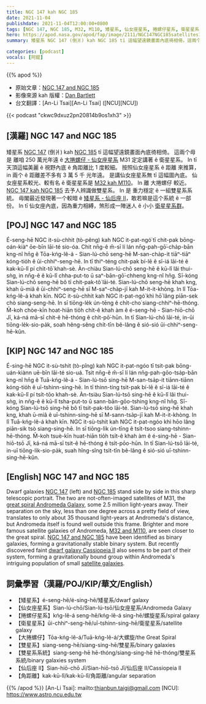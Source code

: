 ```yaml
---
title: NGC 147 kah NGC 185
date: 2021-11-04
publishdate: 2021-11-04T12:00:00+0800
tags: [NGC 147, NGC 185, M32, M110, 矮星系, 仙女座星系, 捲螺仔星系, 衛星星系, 大捲螺仔, 雙星系, 雙星系系統, 仙后座 II]
hero: https://apod.nasa.gov/apod/fap/image/2111/NGC147NGC185satellites1024.jpg
summary: 矮星系 NGC 147 (倒爿) kah NGC 185 tī 這幅望遠鏡畫面內底徛相倚。這兩个毋是 離咱有 250 萬光年遠 ê 大捲螺仔 - 仙女座星系 M31 定定講著 ê 衛星星系。

categories: [podcast]
vocals: [阿錕]
---
```


{{% apod %}}

- 原始文章：[NGC 147 and NGC 185](https://apod.nasa.gov/apod/ap211104.html)
- 影像來源 kah 版權：[Dan Bartlett](mailto:h2ologg@gmail.com)
- 台文翻譯：[An-Li Tsai][An-Li Tsai] ([NCU][NCU])

{{< podcast "ckwc9dxuz2pn20814b9os1xh3" >}}

## [漢羅] NGC 147 and NGC 185
矮星系 [NGC 147][NGC 147] (倒爿) kah [NGC 185][NGC 185] tī 這幅望遠鏡畫面內底徛相倚。
這兩个毋是 離咱 250 萬光年遠 ê [大捲螺仔 - 仙女座星系][great spiral Andromeda Galaxy] M31 定定講著 ê 衛星星系。
In tī 天頂這幅美麗 ê 視野內底 ê 角距離比 1 度較細。
按照仙女座星系 ê 距離 來推算，in 兩个 ê 距離差不多有 3 萬 5 千 光年遠。
是講仙女座星系無 tī 這幅圖內底。
仙女座星系較光、較有名 ê 衛星星系是 [M32 kah M110][M32 and M110]。
In 離 大捲螺仔 較近。
[NGC 147 kah NGC 185][NGC 147 and NGC 185] 去予人辨識做雙星系。
In 是 重力穩定 ê 一組雙星系系統。
毋閣最近發現著一个較暗 ê [矮星系 - 仙后座 II][dwarf galaxy Cassiopeia II]，敢若嘛是這个系統 ê 一部份。
In tī 仙女座內底，因為重力相縛，煞形成一陣迷人 ê 小小 [衛星星系群][satellite galaxies]。



## [POJ] NGC 147 and NGC 185
É-seng-hē NGC it-sù-chhit (tò-pêng) kah NGC it-pat-ngó͘ tī chit-pak bōng-oán-kiàⁿ ōe-bīn lāi-té sio-óa.
Chit nn̄g-ê m̄-sī lí lán nn̄g-pah-gō͘-cha̍p-bān kng-nî hn̄g ê Tōa-kńg-lê-á - Sian-lú-chō seng-hē M-san-cha̍p-it tiāⁿ-tiāⁿ kóng-tio̍h ê ūi-chhiⁿ-seng-hē.
In tī thiⁿ-téng chit-pak bí-lē ê sī-iá lāi-té ê kak-kū-lî pí chi̍t-tō͘ khah-sè.
Àn-chiàu Sian-lú-chō seng-hē ê kū-lî lâi thui-sǹg, in nn̄g-ê ê kū-lî chha-put-to ū saⁿ-bān-gō͘-chheng kng-nî hn̄g.
Sī-kóng Sian-lú-chō seng-hē bô tī chit-pak-tô͘ lāi-té.
Sian-lú-chō seng-hē khah kng, khah ū-miâ ê ūi-chhiⁿ-seng-hē sī M-saⁿ-cha̍p-jī kah M-it-it-khòng.
In lî Tōa-kńg-lê-á khah kīn.
NGC it-sù-chhit kah NGC it-pat-ngó͘ khì hō͘ lâng piān-sek chò siang-seng-hē.
In sī tiōng-le̍k ún-tēng ê chi̍t-cho͘ siang-chhiⁿ-hē-thóng.
M̄-koh chòe-kīn hoat-hiān tio̍h chi̍t-ê khah àm ê é-seng-hē - Sian-hiō-chō Jī, ká-ná mā-sī chit-ê hē-thóng ê chi̍t-pō͘-hūn.
In tī Sian-lú-chō lāi-té, in-ūi tiōng-le̍k-sio-pa̍k, soah hêng-sêng chi̍t-tīn bê-lâng ê sió-sió ūi-chhiⁿ-seng-hē-kûn.

## [KIP]  NGC 147 and NGC 185
É-sing-hē NGC it-sù-tshit (tò-pîng) kah NGC it-pat-ngóo tī tsit-pak bōng-uán-kiànn uē-bīn lāi-té sio-uá.
Tsit nn̄g-ê m̄-sī lí lán nn̄g-pah-gōo-tsa̍p-bān kng-nî hn̄g ê Tuā-kńg-lê-á - Sian-lú-tsō sing-hē M-san-tsa̍p-it tiānn-tiānn kóng-tio̍h ê uī-tshinn-sing-hē.
In tī thinn-tíng tsit-pak bí-lē ê sī-iá lāi-té ê kak-kū-lî pí tsi̍t-tōo khah-sè.
Àn-tsiàu Sian-lú-tsō sing-hē ê kū-lî lâi thui-sǹg, in nn̄g-ê ê kū-lî tsha-put-to ū sann-bān-gōo-tshing kng-nî hn̄g.
Sī-kóng Sian-lú-tsō sing-hē bô tī tsit-pak-tôo lāi-té.
Sian-lú-tsō sing-hē khah kng, khah ū-miâ ê uī-tshinn-sing-hē sī M-sann-tsa̍p-jī kah M-it-it-khòng.
In lî Tuā-kńg-lê-á khah kīn.
NGC it-sù-tshit kah NGC it-pat-ngóo khì hōo lâng piān-sik tsò siang-sing-hē.
In sī tiōng-li̍k ún-tīng ê tsi̍t-tsoo siang-tshinn-hē-thóng.
M̄-koh tsuè-kīn huat-hiān tio̍h tsi̍t-ê khah àm ê é-sing-hē - Sian-hiō-tsō Jī, ká-ná mā-sī tsit-ê hē-thóng ê tsi̍t-pōo-hūn.
In tī Sian-lú-tsō lāi-té, in-uī tiōng-li̍k-sio-pa̍k, suah hîng-sîng tsi̍t-tīn bê-lâng ê sió-sió uī-tshinn-sing-hē-kûn.

## [English] NGC 147 and NGC 185
Dwarf galaxies [NGC 147][NGC 147] (left) and [NGC 185][NGC 185] stand side by side in this sharp telescopic portrait.
The two are not-often-imaged satellites of M31, the [great spiral Andromeda Galaxy][great spiral Andromeda Galaxy], some 2.5 million light-years away.
Their separation on the sky, less than one degree across a pretty field of view, translates to only about 35 thousand light-years at Andromeda's distance, but Andromeda itself is found well outside this frame.
Brighter and more famous satellite galaxies of Andromeda, [M32 and M110][M32 and M110], are seen closer to the great spiral.
[NGC 147 and NGC 185][NGC 147 and NGC 185] have been identified as binary galaxies, forming a gravitationally stable binary system.
But recently discovered faint [dwarf galaxy Cassiopeia II][dwarf galaxy Cassiopeia II] also seems to be part of their system, forming a gravitationally bound group within Andromeda's intriguing population of small [satellite galaxies][satellite galaxies].

## 詞彙學習（漢羅/POJ/KIP/華文/English）
- 【矮星系】é-seng-hē/é-sing-hē/矮星系/dwarf galaxy
- 【仙女座星系】Sian-lú-chō/Sian-lú-tsō/仙女座星系/Andromeda Galaxy
- 【捲螺仔星系】kńg-lê-á seng-hē/kńg-lê-á sing-hē/螺旋星系/spiral galaxy
- 【衛星星系】ūi-chhiⁿ-seng-hē/uī-tshinn-sing-hē/衛星星系/satellite galaxy
- 【大捲螺仔】Tōa-kńg-lê-á/Tuā-kńg-lê-á/大螺旋/the Great Spiral
- 【雙星系】siang-seng-hē/siang-sing-hē/雙星系/binary galaxies
- 【雙星系系統】siang-seng-hē hē-thóng/siang-sing-hē hē-thóng/雙星系系統/binary galaxies system
- 【仙后座 II】Sian-hiō-chō Jī/Sian-hiō-tsō Jī/仙后座 II/Cassiopeia II
- 【角距離】kak-kū-lî/kak-kū-lî/角距離/angular separation

{{% /apod %}}
[An-Li Tsai]: mailto:thianbun.taigi@gmail.com
[NCU]: https://www.astro.ncu.edu.tw


[NGC 147]:https://www.nasa.gov/feature/goddard/caldwell-17
[NGC 185]:https://www.nasa.gov/feature/goddard/caldwell-18
[great spiral Andromeda Galaxy]:https://apod.nasa.gov/apod/ap181217.html
[M32 and M110]:https://apod.nasa.gov/apod/ap200925.html
[NGC 147 and NGC 185]:https://ui.adsabs.harvard.edu/abs/1998AJ....116.1688V/abstract
[dwarf galaxy Cassiopeia II]:https://arxiv.org/abs/1511.08289
[satellite galaxies]:https://astrobites.org/2013/01/26/the-curious-case-of-andromedas-satellites/
